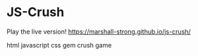 # JS-Crush

Play the live version!
https://marshall-strong.github.io/js-crush/

html javascript css gem crush game
